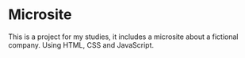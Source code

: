 # Microsite
This is a project for my studies, it includes a microsite about a fictional company.
Using HTML, CSS and JavaScript. 
